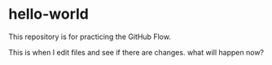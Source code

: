 # hello-world
This repository is for practicing the GitHub Flow.

This is when I edit files and see if there are changes. what will happen now?
